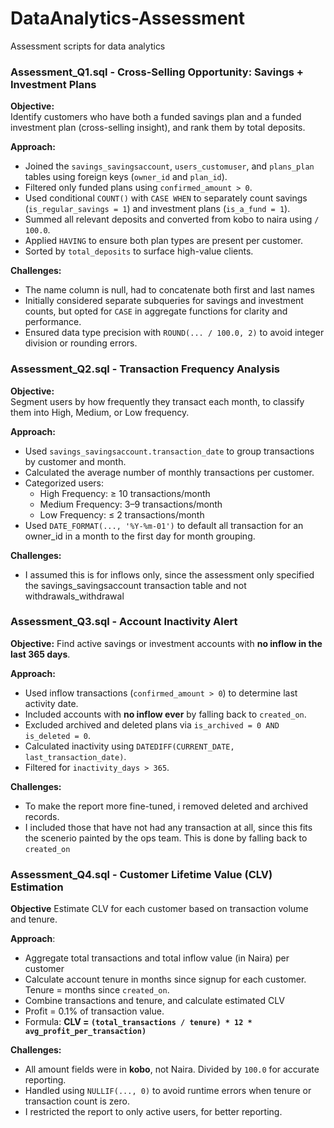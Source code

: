 # DataAnalytics-Assessment
Assessment scripts for data analytics

### Assessment_Q1.sql  -  Cross-Selling Opportunity: Savings + Investment Plans

**Objective:**  
Identify customers who have both a funded savings plan and a funded investment plan (cross-selling insight), and rank them by total deposits.

**Approach:**
- Joined the `savings_savingsaccount`, `users_customuser`, and `plans_plan` tables using foreign keys (`owner_id` and `plan_id`).
- Filtered only funded plans using `confirmed_amount > 0`.
- Used conditional `COUNT()` with `CASE WHEN` to separately count savings (`is_regular_savings = 1`) and investment plans (`is_a_fund = 1`).
- Summed all relevant deposits and converted from kobo to naira using `/ 100.0`.
- Applied `HAVING` to ensure both plan types are present per customer.
- Sorted by `total_deposits` to surface high-value clients.

**Challenges:**
- The name column is null, had to concatenate both first and last names
- Initially considered separate subqueries for savings and investment counts, but opted for `CASE` in aggregate functions for clarity and performance.
- Ensured data type precision with `ROUND(... / 100.0, 2)` to avoid integer division or rounding errors.

### Assessment_Q2.sql  -  Transaction Frequency Analysis

**Objective:**  
Segment users by how frequently they transact each month, to classify them into High, Medium, or Low frequency.

**Approach:**
- Used `savings_savingsaccount.transaction_date` to group transactions by customer and month.
- Calculated the average number of monthly transactions per customer.
- Categorized users:
  - High Frequency: ≥ 10 transactions/month
  - Medium Frequency: 3–9 transactions/month
  - Low Frequency: ≤ 2 transactions/month
- Used `DATE_FORMAT(..., '%Y-%m-01')` to default all transaction for an owner_id in a month to the first day for month grouping.

**Challenges:**
- I assumed this is for inflows only, since the assessment only specified the savings_savingsaccount transaction table and not withdrawals_withdrawal

### Assessment_Q3.sql  -  Account Inactivity Alert

**Objective:** 
Find active savings or investment accounts with **no inflow in the last 365 days**.

**Approach:**
- Used inflow transactions (`confirmed_amount > 0`) to determine last activity date.
- Included accounts with **no inflow ever** by falling back to `created_on`.
- Excluded archived and deleted plans via `is_archived = 0 AND is_deleted = 0`.
- Calculated inactivity using `DATEDIFF(CURRENT_DATE, last_transaction_date)`.
- Filtered for `inactivity_days > 365`.

**Challenges:**
- To make the report more fine-tuned, i removed deleted and archived records.
- I included those that have not had any transaction at all, since this fits the scenerio painted by the ops team. This is done by falling back to `created_on`

### Assessment_Q4.sql  - Customer Lifetime Value (CLV) Estimation
**Objective**
Estimate CLV for each customer based on transaction volume and tenure.  

**Approach**:
- Aggregate total transactions and total inflow value (in Naira) per customer
- Calculate account tenure in months since signup for each customer. Tenure = months since `created_on`.
- Combine transactions and tenure, and calculate estimated CLV
- Profit = 0.1% of transaction value.
- Formula:
  **CLV = `(total_transactions / tenure) * 12 * avg_profit_per_transaction)`**

**Challenges:**

- All amount fields were in **kobo**, not Naira. Divided by `100.0` for accurate reporting.
- Handled using `NULLIF(..., 0)` to avoid runtime errors when tenure or transaction count is zero.
- I restricted the report to only active users, for better reporting.




